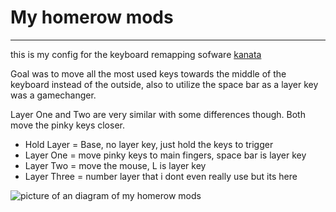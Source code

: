 # My homerow mods
---

this is my config for the keyboard remapping sofware [kanata](https://github.com/jtroo/kanata?tab=readme-ov-file)

Goal was to move all the most used keys towards the middle of the keyboard instead of the outside, also to utilize the space bar as a layer key was a gamechanger. 

Layer One and Two are very similar with some differences though. Both move the pinky keys closer.

- Hold Layer = Base, no layer key, just hold the keys to trigger
- Layer One = move pinky keys to main fingers, space bar is layer key
- Layer Two = move the mouse, L is layer key
- Layer Three = number layer that i dont even really use but its here

![picture of an diagram of my homerow mods](https://imagedelivery.net/k2I_6RaKC89q9hzB9MFDMg/fd0d503b-dd71-4649-0944-bcf9b7f4b100/public)


